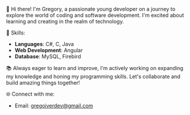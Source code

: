 🌟 Hi there! I'm Gregory, a passionate young developer on a journey to explore the world of coding and software development. 
                    I'm excited about learning and creating in the realm of technology.

🚀 Skills:
- **Languages**: C#, C, Java
- **Web Development**: Angular
- **Database**: MySQL, Firebird

📚 Always eager to learn and improve, I'm actively working on expanding my knowledge and honing my programming skills. 
                    Let's collaborate and build amazing things together!

🌐 Connect with me:
- Email: gregoiverdev@gmail.com


